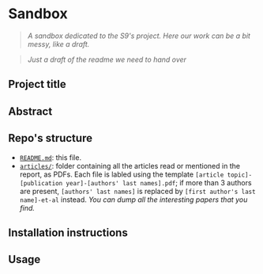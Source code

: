 # Sandbox
>*A sandbox dedicated to the S9's project. Here our work can be a bit messy, like a draft.*

> *Just a draft of the readme we need to hand over*


## **Project title**

## Abstract

## Repo's structure

- [`README.md`](/README.md): this file.
- [`articles/`](/articles/): folder containing all the articles read or mentioned in the report, as PDFs. Each file is labled using the template `[article topic]-[publication year]-[authors' last names].pdf`; if more than 3 authors are present, `[authors' last names]` is replaced by `[first author's last name]-et-al` instead. *You can dump all the interesting papers that you find.*

## Installation instructions

## Usage

